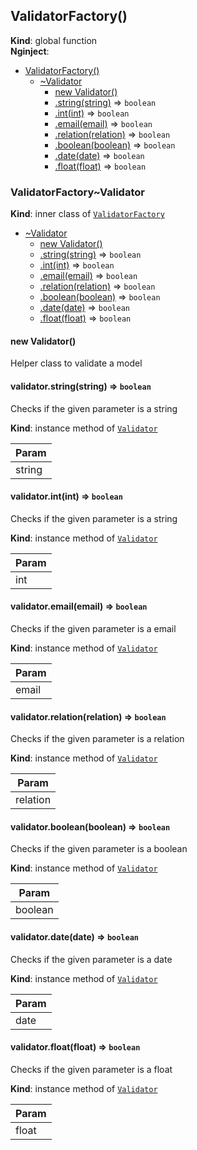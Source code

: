 <a name="ValidatorFactory"></a>
## ValidatorFactory()
**Kind**: global function  
**Nginject**:   

* [ValidatorFactory()](#ValidatorFactory)
  * [~Validator](#ValidatorFactory..Validator)
    * [new Validator()](#new_ValidatorFactory..Validator_new)
    * [.string(string)](#ValidatorFactory..Validator+string) ⇒ <code>boolean</code>
    * [.int(int)](#ValidatorFactory..Validator+int) ⇒ <code>boolean</code>
    * [.email(email)](#ValidatorFactory..Validator+email) ⇒ <code>boolean</code>
    * [.relation(relation)](#ValidatorFactory..Validator+relation) ⇒ <code>boolean</code>
    * [.boolean(boolean)](#ValidatorFactory..Validator+boolean) ⇒ <code>boolean</code>
    * [.date(date)](#ValidatorFactory..Validator+date) ⇒ <code>boolean</code>
    * [.float(float)](#ValidatorFactory..Validator+float) ⇒ <code>boolean</code>

<a name="ValidatorFactory..Validator"></a>
### ValidatorFactory~Validator
**Kind**: inner class of <code>[ValidatorFactory](#ValidatorFactory)</code>  

* [~Validator](#ValidatorFactory..Validator)
  * [new Validator()](#new_ValidatorFactory..Validator_new)
  * [.string(string)](#ValidatorFactory..Validator+string) ⇒ <code>boolean</code>
  * [.int(int)](#ValidatorFactory..Validator+int) ⇒ <code>boolean</code>
  * [.email(email)](#ValidatorFactory..Validator+email) ⇒ <code>boolean</code>
  * [.relation(relation)](#ValidatorFactory..Validator+relation) ⇒ <code>boolean</code>
  * [.boolean(boolean)](#ValidatorFactory..Validator+boolean) ⇒ <code>boolean</code>
  * [.date(date)](#ValidatorFactory..Validator+date) ⇒ <code>boolean</code>
  * [.float(float)](#ValidatorFactory..Validator+float) ⇒ <code>boolean</code>

<a name="new_ValidatorFactory..Validator_new"></a>
#### new Validator()
Helper class to validate a model

<a name="ValidatorFactory..Validator+string"></a>
#### validator.string(string) ⇒ <code>boolean</code>
Checks if the given parameter is a string

**Kind**: instance method of <code>[Validator](#ValidatorFactory..Validator)</code>  

| Param |
| --- |
| string | 

<a name="ValidatorFactory..Validator+int"></a>
#### validator.int(int) ⇒ <code>boolean</code>
Checks if the given parameter is a string

**Kind**: instance method of <code>[Validator](#ValidatorFactory..Validator)</code>  

| Param |
| --- |
| int | 

<a name="ValidatorFactory..Validator+email"></a>
#### validator.email(email) ⇒ <code>boolean</code>
Checks if the given parameter is a email

**Kind**: instance method of <code>[Validator](#ValidatorFactory..Validator)</code>  

| Param |
| --- |
| email | 

<a name="ValidatorFactory..Validator+relation"></a>
#### validator.relation(relation) ⇒ <code>boolean</code>
Checks if the given parameter is a relation

**Kind**: instance method of <code>[Validator](#ValidatorFactory..Validator)</code>  

| Param |
| --- |
| relation | 

<a name="ValidatorFactory..Validator+boolean"></a>
#### validator.boolean(boolean) ⇒ <code>boolean</code>
Checks if the given parameter is a boolean

**Kind**: instance method of <code>[Validator](#ValidatorFactory..Validator)</code>  

| Param |
| --- |
| boolean | 

<a name="ValidatorFactory..Validator+date"></a>
#### validator.date(date) ⇒ <code>boolean</code>
Checks if the given parameter is a date

**Kind**: instance method of <code>[Validator](#ValidatorFactory..Validator)</code>  

| Param |
| --- |
| date | 

<a name="ValidatorFactory..Validator+float"></a>
#### validator.float(float) ⇒ <code>boolean</code>
Checks if the given parameter is a float

**Kind**: instance method of <code>[Validator](#ValidatorFactory..Validator)</code>  

| Param |
| --- |
| float | 


